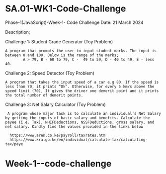 # SA.01-WK1-Code-Challenge

Phase-1(JavaScript)-Week-1- Code Challenge
Date: 21 March 2024

Description;

Challenge 1: Student Grade Generator (Toy Problem)

    A program that prompts the user to input student marks. The input is between 0 and 100. Below is the range of the marks;
            A > 79, B - 60 to 79, C -  49 to 59, D - 40 to 49, E - less 40.


Challenge 2: Speed Detector (Toy Problem)

    A program that takes the input speed of a car e.g 80. If the speed is less than 70, it prints “Ok”. Otherwise, for every 5 km/s above the speed limit (70), It gives the driver one demerit point and it prints the total number of demerit points.


Challenge 3: Net Salary Calculator (Toy Problem)

     A program whose major task is to calculate an individual’s Net Salary by getting the inputs of basic salary and benefits. Calculate the payee (i.e. Tax), NHIFDeductions, NSSFDeductions, gross salary, and net salary. Kindly find the values provided in the links below 
      
      https://www.aren.co.ke/payroll/taxrates.htm
      https://www.kra.go.ke/en/individual/calculate-tax/calculating-tax/paye


      
# Week-1--code-challenge
